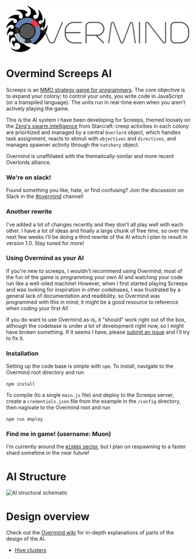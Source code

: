 ![](/assets/OvermindLogo.png)

# Overmind Screeps AI

Screeps is an [MMO strategy game for programmers](https://screeps.com/). The core objective is to expand your colony; to control your units, you write code in JavaScript (or a transpiled language). The units run in real-time even when you aren't actively playing the game.

This is the AI system I have been developing for Screeps, themed loosely on the [Zerg's swarm intelligence](http://starcraft.wikia.com/wiki/Overlord) from Starcraft: creep activities in each colony are prioritized and managed by a central `Overlord` object, which handles task assignment, reacts to stimuli with `objectives` and `directives`, and manages spawner activity through the `hatchery` object.

Overmind is unaffiliated with the thematically-similar and more recent Overlords alliance.

### We're on slack!
Found something you like, hate, or find confusing? Join the discussion on Slack in the [#overmind](https://screeps.slack.com/messages/overmind) channel!

### Another rewrite
I've added a lot of changes recently and they don't all play well with each other. I have a lot of ideas and finally a large chunk of free time, so over the next few weeks I'll be doing a third rewrite of the AI which I plan to result in version 1.0. Stay tuned for more!

### Using Overmind as your AI
If you're new to screeps, I wouldn't recommend using Overmind; most of the fun of the game is programming your own AI and watching your code run like a well-oiled machine! However, when I first started playing Screeps and was looking for inspiration in other codebases, I was frustrated by a general lack of documentation and readibility, so Overmind was programmed with this in mind; it might be a good resource to reference when coding your first AI!

If you do want to use Overmind as-is, it "should" work right out of the box, although the codebase is under a lot of development right now, so I might have broken something. If it seems I have, please [submit an issue](https://github.com/bencbartlett/Overmind/issues/new) and I'll try to fix it.

### Installation 
Setting up the code base is simple with `npm`. To install, navigate to the Overmind root directory and run

```npm install```

To compile (to a single `main.js` file) and deploy to the Screeps server, create a `credentials.json` file from the example in the `/config` directory, then nagivate to the Overmind root and run


```npm run deploy```


### Find me in game! (username: Muon)
I'm currently around the [`W1XN8X` sector](https://screeps.com/a/#!/map?pos=-19.173,-88.435), but I plan on respawning to a faster shard sometime in the near future!

# AI Structure

![AI structural schematic](/assets/AIdiagram.png)



# Design overview

Check out the [Overmind wiki](https://github.com/bencbartlett/Overmind/wiki) for in-depth explanations of parts of the design of the AI.

* [Hive clusters](https://github.com/bencbartlett/Overmind/wiki/Design:-Hive-Clusters)

